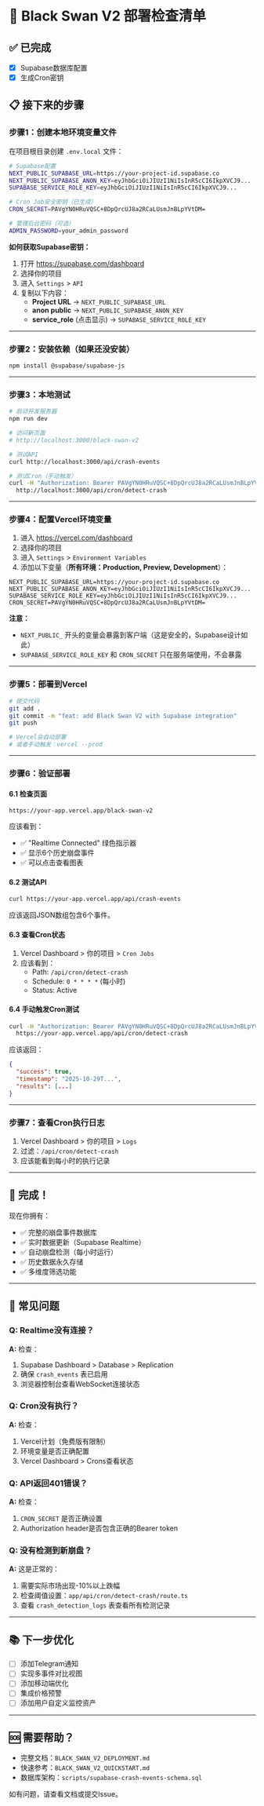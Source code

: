 # 🚀 Black Swan V2 部署检查清单

## ✅ 已完成
- [x] Supabase数据库配置
- [x] 生成Cron密钥

## 📋 接下来的步骤

### 步骤1：创建本地环境变量文件

在项目根目录创建 `.env.local` 文件：

```bash
# Supabase配置
NEXT_PUBLIC_SUPABASE_URL=https://your-project-id.supabase.co
NEXT_PUBLIC_SUPABASE_ANON_KEY=eyJhbGciOiJIUzI1NiIsInR5cCI6IkpXVCJ9...
SUPABASE_SERVICE_ROLE_KEY=eyJhbGciOiJIUzI1NiIsInR5cCI6IkpXVCJ9...

# Cron Job安全密钥（已生成）
CRON_SECRET=PAVgYN0HRuVQSC+8DpQrcUJ8a2RCaLUsmJnBLpYVtDM=

# 管理后台密码（可选）
ADMIN_PASSWORD=your_admin_password
```

**如何获取Supabase密钥：**
1. 打开 https://supabase.com/dashboard
2. 选择你的项目
3. 进入 `Settings` > `API`
4. 复制以下内容：
   - **Project URL** → `NEXT_PUBLIC_SUPABASE_URL`
   - **anon public** → `NEXT_PUBLIC_SUPABASE_ANON_KEY`
   - **service_role** (点击显示) → `SUPABASE_SERVICE_ROLE_KEY`

---

### 步骤2：安装依赖（如果还没安装）

```bash
npm install @supabase/supabase-js
```

---

### 步骤3：本地测试

```bash
# 启动开发服务器
npm run dev

# 访问新页面
# http://localhost:3000/black-swan-v2

# 测试API
curl http://localhost:3000/api/crash-events

# 测试Cron（手动触发）
curl -H "Authorization: Bearer PAVgYN0HRuVQSC+8DpQrcUJ8a2RCaLUsmJnBLpYVtDM=" \
  http://localhost:3000/api/cron/detect-crash
```

---

### 步骤4：配置Vercel环境变量

1. 进入 https://vercel.com/dashboard
2. 选择你的项目
3. 进入 `Settings` > `Environment Variables`
4. 添加以下变量（**所有环境：Production, Preview, Development**）：

```
NEXT_PUBLIC_SUPABASE_URL=https://your-project-id.supabase.co
NEXT_PUBLIC_SUPABASE_ANON_KEY=eyJhbGciOiJIUzI1NiIsInR5cCI6IkpXVCJ9...
SUPABASE_SERVICE_ROLE_KEY=eyJhbGciOiJIUzI1NiIsInR5cCI6IkpXVCJ9...
CRON_SECRET=PAVgYN0HRuVQSC+8DpQrcUJ8a2RCaLUsmJnBLpYVtDM=
```

**注意：**
- `NEXT_PUBLIC_` 开头的变量会暴露到客户端（这是安全的，Supabase设计如此）
- `SUPABASE_SERVICE_ROLE_KEY` 和 `CRON_SECRET` 只在服务端使用，不会暴露

---

### 步骤5：部署到Vercel

```bash
# 提交代码
git add .
git commit -m "feat: add Black Swan V2 with Supabase integration"
git push

# Vercel会自动部署
# 或者手动触发：vercel --prod
```

---

### 步骤6：验证部署

#### 6.1 检查页面
```
https://your-app.vercel.app/black-swan-v2
```

应该看到：
- ✅ "Realtime Connected" 绿色指示器
- ✅ 显示6个历史崩盘事件
- ✅ 可以点击查看图表

#### 6.2 测试API
```bash
curl https://your-app.vercel.app/api/crash-events
```

应该返回JSON数组包含6个事件。

#### 6.3 查看Cron状态
1. Vercel Dashboard > 你的项目 > `Cron Jobs`
2. 应该看到：
   - Path: `/api/cron/detect-crash`
   - Schedule: `0 * * * *` (每小时)
   - Status: Active

#### 6.4 手动触发Cron测试
```bash
curl -H "Authorization: Bearer PAVgYN0HRuVQSC+8DpQrcUJ8a2RCaLUsmJnBLpYVtDM=" \
  https://your-app.vercel.app/api/cron/detect-crash
```

应该返回：
```json
{
  "success": true,
  "timestamp": "2025-10-29T...",
  "results": [...]
}
```

---

### 步骤7：查看Cron执行日志

1. Vercel Dashboard > 你的项目 > `Logs`
2. 过滤：`/api/cron/detect-crash`
3. 应该能看到每小时的执行记录

---

## 🎉 完成！

现在你拥有：
- ✅ 完整的崩盘事件数据库
- ✅ 实时数据更新（Supabase Realtime）
- ✅ 自动崩盘检测（每小时运行）
- ✅ 历史数据永久存储
- ✅ 多维度筛选功能

---

## 🔧 常见问题

### Q: Realtime没有连接？
**A:** 检查：
1. Supabase Dashboard > Database > Replication
2. 确保 `crash_events` 表已启用
3. 浏览器控制台查看WebSocket连接状态

### Q: Cron没有执行？
**A:** 检查：
1. Vercel计划（免费版有限制）
2. 环境变量是否正确配置
3. Vercel Dashboard > Crons查看状态

### Q: API返回401错误？
**A:** 检查：
1. `CRON_SECRET` 是否正确设置
2. Authorization header是否包含正确的Bearer token

### Q: 没有检测到新崩盘？
**A:** 这是正常的：
1. 需要实际市场出现-10%以上跌幅
2. 检查阈值设置：`app/api/cron/detect-crash/route.ts`
3. 查看 `crash_detection_logs` 表查看所有检测记录

---

## 📚 下一步优化

- [ ] 添加Telegram通知
- [ ] 实现多事件对比视图
- [ ] 添加移动端优化
- [ ] 集成价格预警
- [ ] 添加用户自定义监控资产

---

## 🆘 需要帮助？

- 完整文档：`BLACK_SWAN_V2_DEPLOYMENT.md`
- 快速参考：`BLACK_SWAN_V2_QUICKSTART.md`
- 数据库架构：`scripts/supabase-crash-events-schema.sql`

如有问题，请查看文档或提交Issue。





